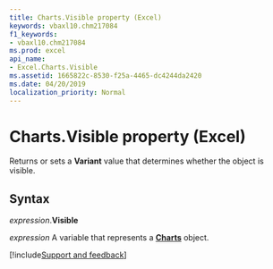 ```yaml
---
title: Charts.Visible property (Excel)
keywords: vbaxl10.chm217084
f1_keywords:
- vbaxl10.chm217084
ms.prod: excel
api_name:
- Excel.Charts.Visible
ms.assetid: 1665822c-8530-f25a-4465-dc4244da2420
ms.date: 04/20/2019
localization_priority: Normal
---
```



# Charts.Visible property (Excel)

Returns or sets a **Variant** value that determines whether the object is visible.


## Syntax

_expression_.**Visible**

_expression_ A variable that represents a **[Charts](Excel.Charts.md)** object.




[!include[Support and feedback](~/includes/feedback-boilerplate.md)]